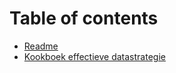 # Table of contents

* [Readme](README.md)
* [Kookboek effectieve datastrategie](kookboek-effectieve-datastrategie.md)

